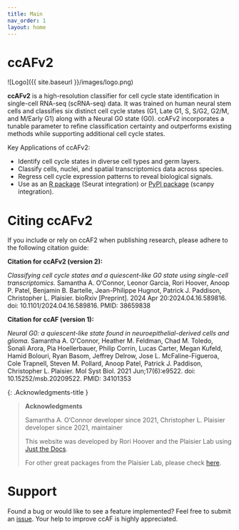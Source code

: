 ```yaml
---
title: Main
nav_order: 1
layout: home
---
```

# ccAFv2
![Logo]({{ site.baseurl }}/images/logo.png)

**ccAFv2** is a high-resolution classifier for cell cycle state identification in single-cell RNA-seq (scRNA-seq) data. It was trained on human neural stem cells and classifies six distinct cell cycle states (G1, Late G1, S, S/G2, G2/M, and M/Early G1) along with a Neural G0 state (G0). ccAFv2 incorporates a tunable parameter to refine classification certainty and outperforms existing methods while supporting additional cell cycle states.

Key Applications of ccAFv2:
- Identify cell cycle states in diverse cell types and germ layers.
- Classify cells, nuclei, and spatial transcriptomics data across species.
- Regress cell cycle expression patterns to reveal biological signals.
- Use as an [R package](https://github.com/plaisier-lab/ccafv2_R) (Seurat integration) or [PyPI package](https://pypi.org/project/ccAF/) (scanpy integration).

# Citing ccAFv2
If you include or rely on ccAF2 when publishing research, please adhere to the following citation guide:

**Citation for ccAFv2 (version 2):**

*Classifying cell cycle states and a quiescent-like G0 state using single-cell transcriptomics.* Samantha A. O‘Connor, Leonor Garcia, Rori Hoover, Anoop P. Patel, Benjamin B. Bartelle, Jean-Philippe Hugnot, Patrick J. Paddison, Christopher L. Plaisier. bioRxiv [Preprint]. 2024 Apr 20:2024.04.16.589816. doi: 10.1101/2024.04.16.589816. PMID: 38659838

**Citation for ccAF (version 1):**

*Neural G0: a quiescent-like state found in neuroepithelial-derived cells and glioma.* Samantha A. O'Connor, Heather M. Feldman, Chad M. Toledo, Sonali Arora, Pia Hoellerbauer, Philip Corrin, Lucas Carter, Megan Kufeld, Hamid Bolouri, Ryan Basom, Jeffrey Delrow, Jose L. McFaline-Figueroa, Cole Trapnell, Steven M. Pollard, Anoop Patel, Patrick J. Paddison, Christopher L. Plaisier. Mol Syst Biol. 2021 Jun;17(6):e9522. doi: 10.15252/msb.20209522. PMID: 34101353

{: .Acknowledgments-title }
>**Acknowledgments**
>
>Samantha A. O‘Connor developer since 2021, Christopher L. Plaisier developer since 2021, maintainer 
>
>This website was developed by Rori Hoover and the Plaisier Lab using [Just the Docs](https://github.com/just-the-docs/just-the-docs).
>
> For other great packages from the Plaisier Lab, please check [here](https://github.com/plaisier-lab).

# Support 
Found a bug or would like to see a feature implemented? Feel free to submit an [issue](https://github.com/plaisier-lab/ccAFv2_R/issues/new). Your help to improve ccAF is highly appreciated. 
